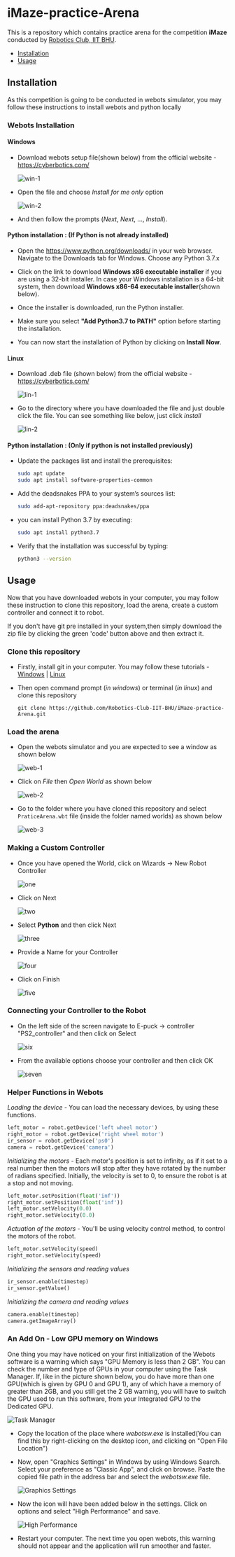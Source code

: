 # iMaze-practice-Arena

This is a repository which contains practice arena for the competition **iMaze** conducted by [Robotics Club, IIT BHU](https://github.com/Robotics-Club-IIT-BHU).

* [Installation](#Installation)
* [Usage](#Usage)

## Installation

As this competition is going to be conducted in webots simulator, you may follow these instructions to install webots and python locally

### Webots Installation

#### Windows

* Download webots setup file(shown below) from the official website - <https://cyberbotics.com/>

  ![win-1](images/win-1.jpg)

* Open the file and choose *Install for me only* option

  ![win-2](images/win-2.jpg)

* And then follow the prompts (*Next*, *Next*, ..., *Install*).

#### Python installation : (If Python is not already installed)

* Open the <https://www.python.org/downloads/>  in your web browser. Navigate to the Downloads tab for Windows. Choose any Python 3.7.x

* Click on the link to download **Windows x86 executable installer** if you are using a 32-bit installer. In case your Windows installation is a 64-bit system, then download **Windows x86-64 executable installer**(shown below).

* Once the installer is downloaded, run the Python installer.

* Make sure you select **"Add Python3.7 to PATH"** option before starting the installation.

* You can now start the installation of Python by clicking on **Install Now**.

#### Linux

* Download .deb file (shown below) from the official website - <https://cyberbotics.com/>

  ![lin-1](images/lin-1.jpg)

* Go to the directory where you have downloaded the file and just double click the file. You can see something like below, just click *install*

  ![lin-2](images/lin-2.jpg)
  
#### Python installation : (Only if python is not installed previously)

* Update the packages list and install the prerequisites:

  ~~~bash
  sudo apt update
  sudo apt install software-properties-common
  ~~~
  
* Add the deadsnakes PPA to your system’s sources list:

  ~~~bash
  sudo add-apt-repository ppa:deadsnakes/ppa
  ~~~

* you can install Python 3.7 by executing:

  ~~~bash
  sudo apt install python3.7
  ~~~

* Verify that the installation was successful by typing:

  ~~~bash
  python3 --version
  ~~~

## Usage

Now that you have downloaded webots in your computer, you may follow these instruction to clone this repository, load the arena, create a custom controller and connect it to robot.

If you don't have git pre installed in your system,then simply download the zip file by clicking the green 'code' button above and then extract it.

### Clone this repository

* Firstly, install git in your computer. You may follow these tutorials - [Windows](https://phoenixnap.com/kb/how-to-install-git-windows) | [Linux](https://www.atlassian.com/git/tutorials/install-git#linux)

* Then open command prompt (*in windows*) or terminal (*in linux*) and clone this repository

  ~~~shell
  git clone https://github.com/Robotics-Club-IIT-BHU/iMaze-practice-Arena.git
  ~~~

### Load the arena

* Open the webots simulator and you are expected to see a window as shown below

  ![web-1](images/web-1.jpg)

* Click on *File* then *Open World* as shown below

  ![web-2](images/web-2.jpg)

* Go to the folder where you have cloned this repository and select `PraticeArena.wbt` file (inside the folder named worlds) as shown below

  ![web-3](images/web-3.jpg)
  
### Making a Custom Controller

* Once you have opened the World, click on Wizards -> New Robot Controller

  ![one](images/Custom-Controller-I.png)

* Click on Next

  ![two](images/Custom-Controller-II.png)

* Select **Python** and then click Next

  ![three](images/Custom-Controller-III.png)

* Provide a Name for your Controller

  ![four](images/Custom-Controller-IV.png)

* Click on Finish

  ![five](images/Custom-Controller-V.png)

### Connecting your Controller to the Robot

* On the left side of the screen navigate to E-puck -> controller "PS2_controller" and then click on Select

  ![six](images/Connect-to-Robot-I.png)

* From the available options choose your controller and then click OK

  ![seven](images/Connect-to-Robot-II.png)
  
### Helper Functions in Webots

*Loading the device* - You can load the necessary devices, by using these functions.

~~~python
left_motor = robot.getDevice('left wheel motor')
right_motor = robot.getDevice('right wheel motor')
ir_sensor = robot.getDevice('ps0')
camera = robot.getDevice('camera')
~~~

*Initializing the motors* - Each motor's position is set to infinity, as if it set to a real number then the motors will stop after they have rotated by the number of radians specified.
Initially, the velocity is set to 0, to ensure the robot is at a stop and not moving.

~~~python
left_motor.setPosition(float('inf'))
right_motor.setPosition(float('inf'))
left_motor.setVelocity(0.0)
right_motor.setVelocity(0.0)
~~~

*Actuation of the motors* - You'll be using velocity control method, to control the motors of the robot.

~~~python
left_motor.setVelocity(speed)
right_motor.setVelocity(speed)
~~~

*Initializing the sensors and reading values*

~~~python
ir_sensor.enable(timestep)
ir_sensor.getValue()
~~~

*Initializing the camera and reading values*

~~~python
camera.enable(timestep)
camera.getImageArray()
~~~

### An Add On - Low GPU memory on Windows

One thing you may have noticed on your first initialization of the Webots software is a warning which says "GPU Memory is less than 2 GB". You can check the number and type of GPUs in your computer using the Task Manager. If, like in the picture shown below, you do have more than one GPU(which is given by GPU 0 and GPU 1), any of which have a memory of greater than 2GB, and you still get the 2 GB warning, you will have to switch the GPU used to run this software, from your Integrated GPU to the Dedicated GPU.

  ![Task Manager](images/task_mgr.jpg)

* Copy the location of the place where *webotsw.exe* is installed(You can find this by right-clicking on the desktop icon, and clicking on "Open File Location")

* Now, open "Graphics Settings" in Windows by using Windows Search. Select your preference as "Classic App", and click on browse. Paste the copied file path in the address bar and select the *webotsw.exe* file.

  ![Graphics Settings](images/graphics_sett.jpg)

* Now the icon will have been added below in the settings. Click on options and select "High Performance" and save.

  ![High Performance](images/high_perform.jpg)

* Restart your computer. The next time you open webots, this warning should not appear and the application will run smoother and faster.
